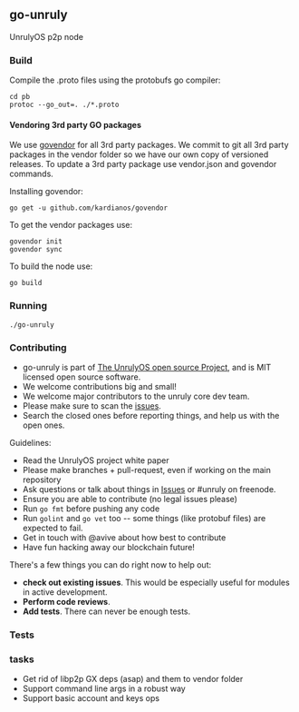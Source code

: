 ## go-unruly
UnrulyOS p2p node

### Build

Compile the .proto files using the protobufs go compiler:

```
cd pb
protoc --go_out=. ./*.proto
```
#### Vendoring 3rd party GO packages
We use [govendor](https://github.com/kardianos/govendor) for all 3rd party packages.
We commit to git all 3rd party packages in the vendor folder so we have our own copy of versioned releases.
To update a 3rd party package use vendor.json and govendor commands.

Installing govendor:
```
go get -u github.com/kardianos/govendor
```

To get the vendor packages use:
```
govendor init
govendor sync
```

To build the node use:

```
go build
```

### Running

```
./go-unruly
```

### Contributing

- go-unruly is part of [The UnrulyOS open source Project](https://unrulyos.io), and is MIT licensed open source software.
- We welcome contributions big and small! 
- We welcome major contributors to the unruly core dev team.
- Please make sure to scan the [issues](https://github.com/UnrulyOS/go-unruly/issues). 
- Search the closed ones before reporting things, and help us with the open ones.

Guidelines:

- Read the UnrulyOS project white paper
- Please make branches + pull-request, even if working on the main repository
- Ask questions or talk about things in [Issues](https://github.com/UnrulyOS/go-unruly/issues) or #unruly on freenode.
- Ensure you are able to contribute (no legal issues please)
- Run `go fmt` before pushing any code
- Run `golint` and `go vet` too -- some things (like protobuf files) are expected to fail.
- Get in touch with @avive about how best to contribute
- Have fun hacking away our blockchain future!

There's a few things you can do right now to help out:
 - **check out existing issues**. This would be especially useful for modules in active development.
 - **Perform code reviews**.
 - **Add tests**. There can never be enough tests.


### Tests

### tasks

- Get rid of libp2p GX deps (asap) and them to vendor folder
- Support command line args in a robust way 
- Support basic account and keys ops

